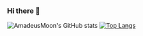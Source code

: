 ### Hi there 👋
![AmadeusMoon's GitHub stats](https://github-readme-stats.vercel.app/api?username=AmadeusMoon&show_icons=true&theme=tokyonight)
[![Top Langs](https://github-readme-stats.vercel.app/api/top-langs/?username=AmadeusMoon)](https://github.com/AmadeusMoon/github-readme-stats)

<!--
**AmadeusMoon/AmadeusMoon** is a ✨ _special_ ✨ repository because its `README.md` (this file) appears on your GitHub profile.

Here are some ideas to get you started:

- 🔭 I’m currently working on ...
- 🌱 I’m currently learning ...
- 👯 I’m looking to collaborate on ...
- 🤔 I’m looking for help with ...
- 💬 Ask me about ...
- 📫 How to reach me: ...
- 😄 Pronouns: ...
- ⚡ Fun fact: ...
-->
